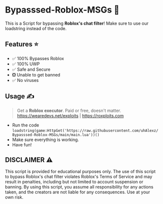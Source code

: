 # Bypasssed-Roblox-MSGs 🤬

This is a Script for bypassing **Roblox's chat filter**! Make sure to use our loadstring instead of the code.

## Features ⭐
- ✅ 100% Bypasses Roblox <br />
- ✅ 100% UWP <br />
- ✅ Safe and Secure <br />
- ❎ Unable to get banned <br />
- ✅ No viruses <br />

## Usage ✍️
> Get a **Roblox executor**. Paid or free, doesn't matter. <br />
> https://wearedevs.net/exploits | https://roxploits.com

- Run the code `loadstring(game:HttpGet('https://raw.githubusercontent.com/uhAlexz/Bypasssed-Roblox-MSGs/main/main.lua'))()`
- Make sure everything is working.
- Have fun!

## DISCLAIMER ⚠️
This script is provided for educational purposes only. The use of this script to bypass Roblox's chat filter violates Roblox's Terms of Service and may result in penalties, including but not limited to account suspension or banning. By using this script, you assume all responsibility for any actions taken, and the creators are not liable for any consequences. Use at your own risk.
